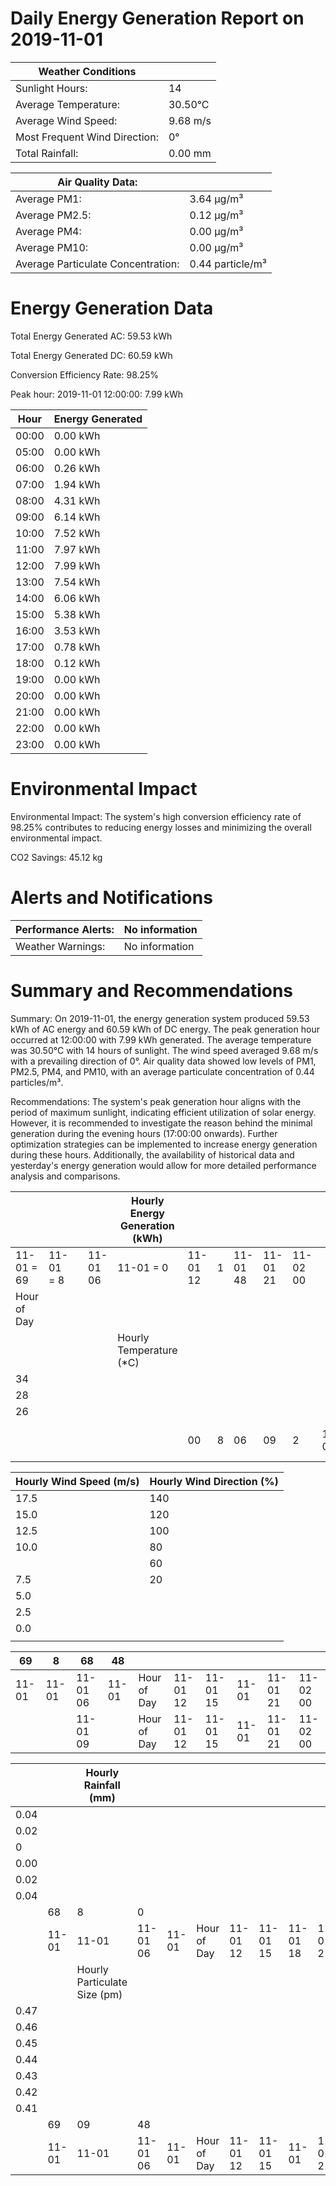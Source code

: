 # Daily Energy Generation Report on 2019-11-01

|Weather Conditions| |
|---|---|
|Sunlight Hours:|14|
|Average Temperature:|30.50°C|
|Average Wind Speed:|9.68 m/s|
|Most Frequent Wind Direction:|0°|
|Total Rainfall:|0.00 mm|

|Air Quality Data:| |
|---|---|
|Average PM1:|3.64 μg/m³|
|Average PM2.5:|0.12 μg/m³|
|Average PM4:|0.00 μg/m³|
|Average PM10:|0.00 μg/m³|
|Average Particulate Concentration:|0.44 particle/m³|

# Energy Generation Data

Total Energy Generated AC: 59.53 kWh

Total Energy Generated DC: 60.59 kWh

Conversion Efficiency Rate: 98.25%

Peak hour: 2019-11-01 12:00:00: 7.99 kWh

|Hour|Energy Generated|
|---|---|
|00:00|0.00 kWh|
|05:00|0.00 kWh|
|06:00|0.26 kWh|
|07:00|1.94 kWh|
|08:00|4.31 kWh|
|09:00|6.14 kWh|
|10:00|7.52 kWh|
|11:00|7.97 kWh|
|12:00|7.99 kWh|
|13:00|7.54 kWh|
|14:00|6.06 kWh|
|15:00|5.38 kWh|
|16:00|3.53 kWh|
|17:00|0.78 kWh|
|18:00|0.12 kWh|
|19:00|0.00 kWh|
|20:00|0.00 kWh|
|21:00|0.00 kWh|
|22:00|0.00 kWh|
|23:00|0.00 kWh|

# Environmental Impact

Environmental Impact: The system's high conversion efficiency rate of 98.25% contributes to reducing energy losses and minimizing the overall environmental impact.

CO2 Savings:
45.12 kg

# Alerts and Notifications

|Performance Alerts:|No information|
|---|---|
|Weather Warnings:|No information|

# Summary and Recommendations

Summary:
On 2019-11-01, the energy generation system produced 59.53 kWh of AC energy and 60.59 kWh of DC energy. The peak generation hour occurred at 12:00:00 with 7.99 kWh generated. The average temperature was 30.50°C with 14 hours of sunlight. The wind speed averaged 9.68 m/s with a prevailing direction of 0°. Air quality data showed low levels of PM1, PM2.5, PM4, and PM10, with an average particulate concentration of 0.44 particles/m³.

Recommendations:
The system's peak generation hour aligns with the period of maximum sunlight, indicating efficient utilization of solar energy. However, it is recommended to investigate the reason behind the minimal generation during the evening hours (17:00:00 onwards). Further optimization strategies can be implemented to increase energy generation during these hours. Additionally, the availability of historical data and yesterday's energy generation would allow for more detailed performance analysis and comparisons.

| | | | |Hourly Energy Generation (kWh)| | | | | | | | | | | | | | | |
|---|---|---|---|---|---|---|---|---|---|---|---|---|---|---|---|---|---|---|---|
|11-01 = 69|11-01 = 8| |11-01 06|11-01 = 0|11-01 12|1|11-01 48|11-01 21|11-02 00| | | | | | | | | | |
|Hour of Day| | | | | | | | | | | | | | | | | | | |
| | | | |Hourly Temperature (*C)| | | | | | | | | | | | | | | |
|34| | | | | | | | | | | | | | | | | | | |
|28| | | | | | | | | | | | | | | | | | | |
|26| | | | | | | | | | | | | | | | | | | |
| | | | | |00|8|06|09|2|11-01|11-01|11-01|11-01|11-01 12|Day|11-01|11-01 18|11-01 21|11-02 00|

|Hourly Wind Speed (m/s)|Hourly Wind Direction (%)|
|---|---|
|17.5|140|
|15.0|120|
|12.5|100|
|10.0|80|
| |60|
|7.5|20|
|5.0| |
|2.5| |
|0.0| |
| | |

|69|8|68|48| | | | | | |
|---|---|---|---|---|---|---|---|---|---|
|11-01|11-01|11-01 06|11-01|Hour of Day|11-01 12|11-01 15|11-01|11-01 21|11-02 00|
| | |11-01 09| |Hour of Day|11-01 12|11-01 15|11-01|11-01 21|11-02 00|

| | |Hourly Rainfall (mm)| | | | | | | | |
|---|---|---|---|---|---|---|---|---|---|---|
|0.04| | | | | | | | | | |
|0.02| | | | | | | | | | |
|0| | | | | | | | | | |
|0.00| | | | | | | | | | |
|0.02| | | | | | | | | | |
|0.04| | | | | | | | | | |
| |68|8|0| | | | | | | |
| |11-01|11-01|11-01 06|11-01|Hour of Day|11-01 12|11-01 15|11-01 18|11-01 21|11-02 00|
| | |Hourly Particulate Size (pm)| | | | | | | | |
|0.47| | | | | | | | | | |
|0.46| | | | | | | | | | |
|0.45| | | | | | | | | | |
|0.44| | | | | | | | | | |
|0.43| | | | | | | | | | |
|0.42| | | | | | | | | | |
|0.41| | | | | | | | | | |
| |69|09|48| | | | | | | |
| |11-01|11-01|11-01 06|11-01|Hour of Day|11-01 12|11-01 15|11-01|11-01 21|11-02 00|